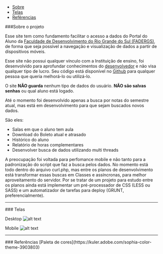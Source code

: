 * [Sobre](#about)
* [Telas](#screen)
* [Refêrencias](#ref)

<a name="about"/>
###Sobre o projeto

Esse site tem como fundamento facilitar o acesso a dados do Portal do Aluno da [Faculdade de Desenvolvimento do Rio Grande do Sul (FADERGS)](http://www.fadergs.edu.br/fadergs/), de forma que seja possível a navegação e visualização de dados a partir de dispositivos móveis.

Esse site não possui qualquer vínculo com a Instituição de ensino, foi desenvolvido para aprofundar conhecimentos do [desenvolvedor](https://www.facebook.com/icaromh) e não visa qualquer tipo de lucro. Seu código está disponível no [Github](https://github.com/icaromh2/give-my-grades) para qualquer pessoa que queria melhorá-lo ou utilizá-lo.

O site **NÃO guarda** nenhum tipo de dados do usuário. **NÃO são salvas senhas** ou qual aluno está logado.

Até o momento foi desenvolvido apenas a busca por notas do semestre atual, mas está em desenvolvimento para que sejam buscados novos dados. 

São eles:

* Salas em que o aluno tem aula
* Download do Boleto atual e atrasado
* Histórico do aluno
* Relatório de horas complementares
* Desenvolver busca de dados utilizando multi threads

A preocupação foi voltada para perfomance mobile e não tanto para a padronização do script que faz a busca pelos dados. No momento está todo dentro do arquivo curl.php, mas entre os planos de desenvolvimento está transformar essas buscas em Classes e assíncronas, para melhor aproveitamento do servidor. 
Por se tratar de um projeto para estudo entre os planos ainda está implementar um pré-processador de CSS (LESS ou SASS) e um automatizador de tarefas para deploy (GRUNT, preferencialmente). 

---

<a name="screen"/>
### Telas

Desktop
![alt text](https://fbcdn-sphotos-h-a.akamaihd.net/hphotos-ak-prn1/t1.0-9/10376087_866403226719258_2396720702805635745_n.jpg "Exeplo de tela em desktop")

Mobile
![alt text](https://scontent-b-lga.xx.fbcdn.net/hphotos-frc3/t1.0-9/10401463_866403276719253_2212956456350355719_n.jpg "Exeplo de tela em dispositivo móvel")

---

<a name="ref"/>
### Referências
[Paleta de cores](https://kuler.adobe.com/sophia-color-theme-3903803)
